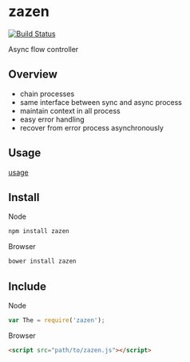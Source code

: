 # zazen

[![Build Status](https://travis-ci.org/minodisk/zazen.png?branch=master)](https://travis-ci.org/minodisk/zazen)

Async flow controller

## Overview

* chain processes
* same interface between sync and async process
* maintain context in all process
* easy error handling
* recover from error process asynchronously

## Usage

[usage](http://minodisk.github.io/zazen/docs/usage.html)

## Install

Node
```sh
npm install zazen
```

Browser
```sh
bower install zazen
```

## Include

Node
```js
var The = require('zazen');
```

Browser
```html
<script src="path/to/zazen.js"></script>
```


